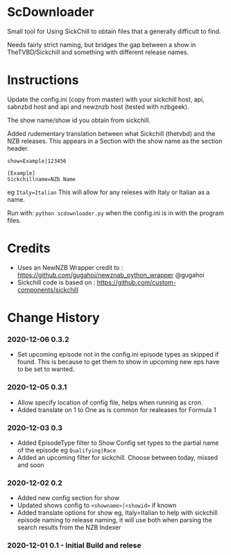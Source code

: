 # ScDownloader

Small tool for Using SickChill to obtain files that a generally difficult to find.

Needs fairly strict naming, but bridges the gap between a show in TheTVBD/Sickchill and something with different release names.

# Instructions

Update the config.ini (copy from master) with your sickchill host, api, sabnzbd host and api and newznzb host (tested with nzbgeek).

The show name/show id you obtain from sickchill.

Added rudementary translation between what Sickchill (thetvbd) and the NZB releases.  This appears in a Section with the show name as the section header.

```[Shows]
show=Example|123456

[Example]
Sickchillname=NZb Name
```

eg
```Italy=Italian```
This will allow for any releses with Italy or Italian as a name.



Run with: 
```python scdownloader.py```
when the config.ini is in with the program files.


# Credits

* Uses an NewNZB Wrapper credit to : https://github.com/gugahoi/newznab_python_wrapper @gugahoi
* Sickchill code is based on : https://github.com/custom-components/sickchill 

# Change History

### 2020-12-06 0.3.2
- Set upcoming episode not in the config.ini episode types as skipped if found. This is because to get them to show in upcoming new eps have to be set to wanted.

### 2020-12-05 0.3.1 
- Allow specify location of config file, helps when running as cron.                     
- Added translate on 1 to One as is common for realeases for Formula 1

### 2020-12-03 0.3   
- Added EpisodeType filter to Show Config set types to the partial name of the episode eg `Qualifying|Race` 
- Added an upcoming filter for sickchill.  Choose between today, missed and soon

### 2020-12-02 0.2   
- Added new config section for show
- Updated shows config to `<showname>|<showid>` if known
- Added translate options for show eg, Italy=Italian to help with sickchill episode naming to release naming, it will use both when parsing the search results from the NZB Indexer

### 2020-12-01 0.1   - Initial Build and relese                     
